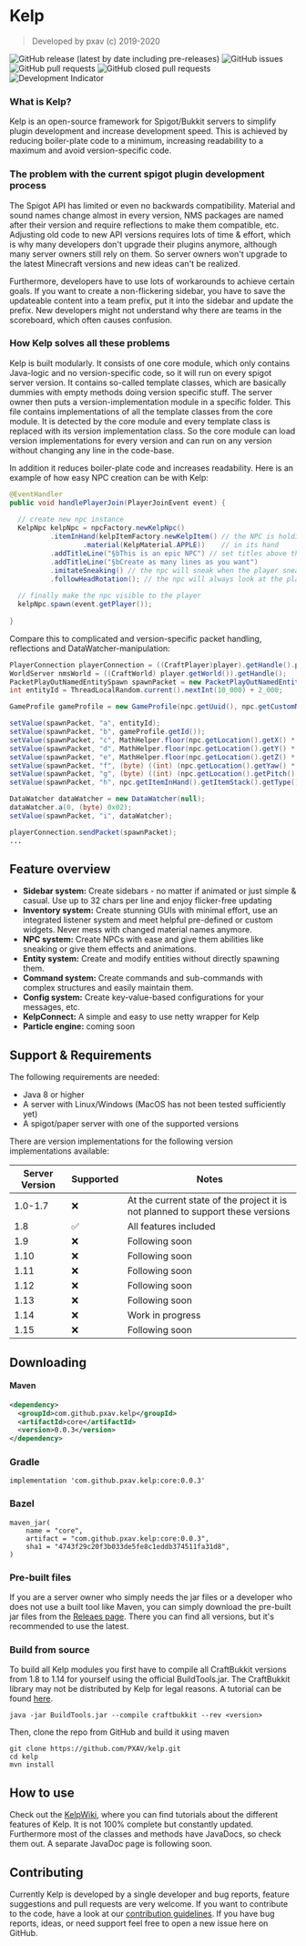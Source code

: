 # Kelp

> Developed by pxav (c) 2019-2020

![GitHub release (latest by date including pre-releases)](https://img.shields.io/github/v/release/PXAV/kelp?include_prereleases&label=version) ![GitHub issues](https://img.shields.io/github/issues/PXAV/kelp) ![GitHub pull requests](https://img.shields.io/github/issues-pr/PXAV/kelp) ![GitHub closed pull requests](https://img.shields.io/github/issues-pr-closed/PXAV/kelp) ![Development Indicator](https://img.shields.io/badge/development-active-brightgreen)



### What is Kelp?

Kelp is an open-source framework for Spigot/Bukkit servers to simplify plugin development and increase development speed. This is achieved by reducing boiler-plate code to a minimum, increasing readability to a maximum and avoid version-specific code.



### The problem with the current spigot plugin development process 

The Spigot API has limited or even no backwards compatibility. Material and sound names change almost in every version, NMS packages are named after their version and require reflections to make them compatible, etc. Adjusting old code to new API versions requires lots of time & effort, which is why many developers don't upgrade their plugins anymore, although many server owners still rely on them. So server owners won't upgrade to the latest Minecraft versions and new ideas can't be realized. 

Furthermore, developers have to use lots of workarounds to achieve certain goals. If you want to create a non-flickering sidebar, you have to save the updateable content into a team prefix, put it into  the sidebar and update the prefix. New developers might not understand why there are teams in the scoreboard, which often causes confusion.



### How Kelp solves all these problems 

Kelp is built modularly. It consists of one core module, which only contains Java-logic and no version-specific code, so it will run on every spigot server version. It contains so-called template classes, which are basically dummies with empty methods doing version specific stuff. The server owner then puts a version-implementation module in a specific folder. This file contains implementations of all the template classes from the core module. It is detected by the core module and every template class is replaced with its version implementation class. So the core module can load version implementations for every version and can run on any version without changing any line in the code-base.



In addition it reduces boiler-plate code and increases readability. Here is an example of how easy NPC creation can be with Kelp:

```java
@EventHandler
public void handlePlayerJoin(PlayerJoinEvent event) {
  
  // create new npc instance
  KelpNpc kelpNpc = npcFactory.newKelpNpc()
          .itemInHand(kelpItemFactory.newKelpItem() // the NPC is holding an apple
                  .material(KelpMaterial.APPLE))    // in its hand
          .addTitleLine("§bThis is an epic NPC") // set titles above the npc
          .addTitleLine("§bCreate as many lines as you want")
          .imitateSneaking() // the npc will sneak when the player sneaks
          .followHeadRotation(); // the npc will always look at the player
  
  // finally make the npc visible to the player
  kelpNpc.spawn(event.getPlayer());
    
}
```



Compare this to complicated and version-specific packet handling, reflections and DataWatcher-manipulation:

```java
PlayerConnection playerConnection = ((CraftPlayer)player).getHandle().playerConnection;
WorldServer nmsWorld = ((CraftWorld) player.getWorld()).getHandle();
PacketPlayOutNamedEntitySpawn spawnPacket = new PacketPlayOutNamedEntitySpawn();
int entityId = ThreadLocalRandom.current().nextInt(10_000) + 2_000;

GameProfile gameProfile = new GameProfile(npc.getUuid(), npc.getCustomName());

setValue(spawnPacket, "a", entityId);
setValue(spawnPacket, "b", gameProfile.getId());
setValue(spawnPacket, "c", MathHelper.floor(npc.getLocation().getX() * 32.0D));
setValue(spawnPacket, "d", MathHelper.floor(npc.getLocation().getY() * 32.0D));
setValue(spawnPacket, "e", MathHelper.floor(npc.getLocation().getZ() * 32.0D));
setValue(spawnPacket, "f", (byte) ((int) (npc.getLocation().getYaw() * 256.0F / 360.0F)));
setValue(spawnPacket, "g", (byte) ((int) (npc.getLocation().getPitch() * 256.0F / 360.0F)));
setValue(spawnPacket, "h", npc.getItemInHand().getItemStack().getType().getId());

DataWatcher dataWatcher = new DataWatcher(null);
dataWatcher.a(0, (byte) 0x02);
setValue(spawnPacket, "i", dataWatcher);

playerConnection.sendPacket(spawnPacket);
...

```





## Feature overview

- **Sidebar system:** Create sidebars - no matter if animated or just simple & casual. Use up to 32 chars per line and enjoy flicker-free updating
- **Inventory system:** Create stunning GUIs with minimal effort, use an integrated listener system and meet helpful pre-defined or custom widgets. Never mess with changed material names anymore.
- **NPC system:** Create NPCs with ease and give them abilities like sneaking or give them effects and animations. 
- **Entity system:** Create and modify entities without directly spawning them.
- **Command system:** Create commands and sub-commands with complex structures and easily maintain them.
- **Config system:** Create key-value-based configurations for your messages, etc.
- **KelpConnect:** A simple and easy to use netty wrapper for Kelp  
- **Particle engine:** coming soon



## Support & Requirements

The following requirements are needed:
* Java 8 or higher
* A server with Linux/Windows (MacOS has not been tested sufficiently yet)
* A spigot/paper server with one of the supported versions

There are version implementations for the following version implementations available:

| Server Version | Supported | Notes                                                        |
| -------------- | --------- | ------------------------------------------------------------ |
| 1.0-1.7        | ❌         | At the current state of the project it is not planned to support these versions |
| 1.8            | ✅         | All features included                                        |
| 1.9            | ❌         | Following soon                                               |
| 1.10           | ❌         | Following soon                                               |
| 1.11           | ❌         | Following soon                                               |
| 1.12           | ❌         | Following soon                                               |
| 1.13           | ❌         | Following soon                                               |
| 1.14           | ❌         | Work in progress                                             |
| 1.15           | ❌         | Following soon                                               |

## Downloading

#### Maven
```xml
<dependency>
  <groupId>com.github.pxav.kelp</groupId>
  <artifactId>core</artifactId>
  <version>0.0.3</version>
</dependency>
```

### Gradle
```shell script
implementation 'com.github.pxav.kelp:core:0.0.3'
```

### Bazel
```shell script
maven_jar(
    name = "core",
    artifact = "com.github.pxav.kelp:core:0.0.3",
    sha1 = "4743f29c20f3b033de5fe8c1eddb374511fa31d8",
)
```

### Pre-built files
If you are a server owner who simply needs the jar files or a developer who does not use a built tool like Maven, you can simply download the pre-built jar files from the [Releaes page](https://github.com/PXAV/kelp/releases). There you can find all versions, but it's recommended to use the latest.

### Build from source

To build all Kelp modules you first have to compile all CraftBukkit versions from 1.8 to 1.14 for yourself using the official BuildTools.jar. The CraftBukkit library may not be distributed by Kelp for legal reasons. A tutorial can be found [here](https://www.spigotmc.org/wiki/buildtools/).

```shell
java -jar BuildTools.jar --compile craftbukkit --rev <version>
```



Then, clone the repo from GitHub and build it using maven

```shell
git clone https://github.com/PXAV/kelp.git
cd kelp
mvn install
```



## How to use

Check out the [KelpWiki](https://github.com/PXAV/kelp/wiki), where you can find tutorials about the different features of Kelp. It is not 100% complete but constantly updated. Furthermore most of the classes and methods have JavaDocs, so check them out. A separate JavaDoc page is following soon. 



## Contributing

Currently Kelp is developed by a single developer and bug reports, feature suggestions and pull requests are very welcome. If you want to contribute to the code, have a look at our [contribution guidelines](CONTRIBUTING.md). If you have bug reports, ideas, or need support feel free to open a new issue here on GitHub. 

